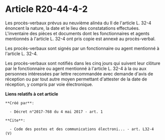 # Article R20-44-4-2

Les procès-verbaux prévus au neuvième alinéa du II de l'article L. 32-4 énoncent la nature, la date et le lieu des
constatations effectuées. L'inventaire des pièces et documents dont les fonctionnaires et agents mentionnés à l'article L.
32-4 ont pris copie est annexé au procès-verbal. 

Les procès-verbaux sont signés par un fonctionnaire ou agent mentionné à l'article L. 32-4. 

Les procès-verbaux sont notifiés dans les cinq jours qui suivent leur clôture par le fonctionnaire ou agent mentionné à
l'article L. 32-4 à la ou aux personnes intéressées par lettre recommandée avec demande d'avis de réception ou par tout autre
moyen permettant d'attester de la date de réception, y compris par voie électronique.

**Liens relatifs à cet article**

	**Créé par**:

	  - Décret n°2017-768 du 4 mai 2017 - art. 1

	**Cite**:

	  - Code des postes et des communications électroni... - art. L32-4 (V)
